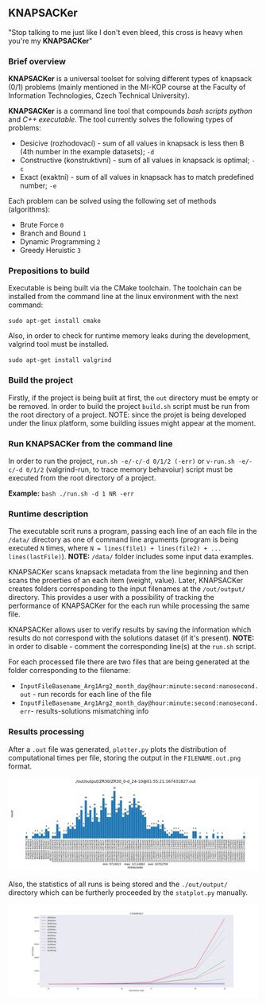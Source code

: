 ## KNAPSACKer

"Stop talking to me just like I don't even bleed, this cross is heavy when you're my **KNAPSACKer**"

### Brief overview

**KNAPSACKer** is a universal toolset for solving different types of knapsack (0/1) problems (mainly mentioned in the MI-KOP course at the Faculty of Information Technologies, Czech Technical University).

**KNAPSACKer** is a command line tool that compounds *bash scripts* *python* and *C++ executable*. The tool currently solves the following types of problems:
* Desicive (rozhodovací) - sum of all values in knapsack is less then B (4th number in the example datasets);  `-d`
* Constructive (konstruktivní) - sum of all values in knapsack is optimal;  `-c`
* Exact (exaktní) - sum of all values in knapsack has to match predefined number;  `-e`

Each problem can be solved using the following set of methods (algorithms):
* Brute Force  `0`
* Branch and Bound  `1`
* Dynamic Programming  `2`
* Greedy Heruistic `3`

### Prepositions to build

Executable is being built via the CMake toolchain. The toolchain can be installed from the command line at the linux environment with the next command:

`sudo apt-get install cmake`

Also, in order to check for runtime memory leaks during the development, valgrind tool must be installed.

`sudo apt-get install valgrind`

### Build the project

Firstly, if the project is being built at first, the `out` directory must be empty or be removed. In order to build the project `build.sh` script must be run from the root directory of a project. 
NOTE: since the projet is being developed under the linux platform, some building issues might appear at the moment.

### Run KNAPSACKer from the command line

In order to run the project, `run.sh -e/-c/-d 0/1/2 (-err)` or `v-run.sh -e/-c/-d 0/1/2` (valgrind-run, to trace memory behavoiur) script must be executed from the root directory of a project.

**Example:** `bash ./run.sh -d 1 NR -err`

### Runtime description

The executable scrit runs a program, passing each line of an each file in the `/data/` directory as one of command line arguments (program is being executed `N` times, where `N = lines(file1) + lines(file2) + ... lines(lastFile)`). **NOTE:** `/data/` folder includes some input data examples. 

KNAPSACKer scans knapsack metadata from the line beginning and then scans the proerties of an each item (weight, value). Later, KNAPSACKer creates folders corresponding to the input filenames at the `/out/output/` directory. This provides a user with a possibility of tracking the performance of KNAPSACKer for the each run while processing the same file. 

KNAPSACKer allows user to verify results by saving the information which results do not correspond with the solutions dataset (if it's present). **NOTE:** in order to disable - comment the corresponding line(s) at the `run.sh` script.

For each processed file there are two files that are being generated at the folder corresponding to the filename:
 * `InputFileBasename_Arg1Arg2_month_day@hour:minute:second:nanosecond.out` - run records for each line of the file
 * `InputFileBasename_Arg1Arg2_month_day@hour:minute:second:nanosecond.err`- results-solutions mismatching info

### Results processing


After a `.out` file was generated, `plotter.py` plots the distribution of computational times per file, storing the output in the `FILENAME.out.png` format.

![computational times distribution](https://github.com/csraea/KNAPSACKer/blob/main/out/output/ZR30/ZR30_0-d_24-10%4001:55:21:167431827.out.png?raw=true)

Also, the statistics of all runs is being stored and the `./out/output/` directory which can be furtherly proceeded by the `statplot.py` manually.

![time dependence on the number of items](https://github.com/csraea/KNAPSACKer/blob/main/out/output/all.png?raw=true)





